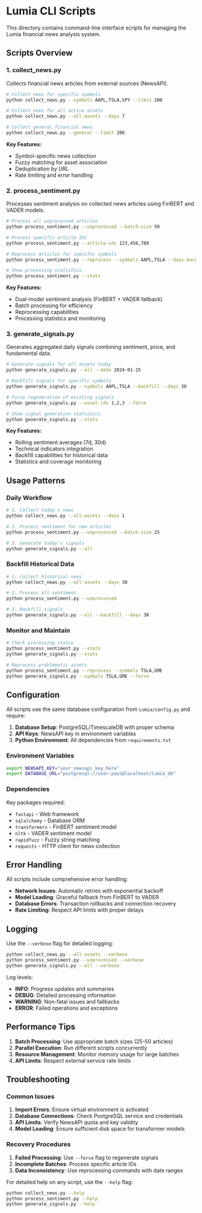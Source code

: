 # Lumia CLI Scripts

This directory contains command-line interface scripts for managing the Lumia financial news analysis system.

## Scripts Overview

### 1. collect_news.py
Collects financial news articles from external sources (NewsAPI).

```bash
# Collect news for specific symbols
python collect_news.py --symbols AAPL,TSLA,SPY --limit 100

# Collect news for all active assets
python collect_news.py --all-assets --days 7

# Collect general financial news
python collect_news.py --general --limit 200
```

**Key Features:**
- Symbol-specific news collection
- Fuzzy matching for asset association
- Deduplication by URL
- Rate limiting and error handling

### 2. process_sentiment.py
Processes sentiment analysis on collected news articles using FinBERT and VADER models.

```bash
# Process all unprocessed articles
python process_sentiment.py --unprocessed --batch-size 50

# Process specific article IDs
python process_sentiment.py --article-ids 123,456,789

# Reprocess articles for specific symbols
python process_sentiment.py --reprocess --symbols AAPL,TSLA --days-back 30

# Show processing statistics
python process_sentiment.py --stats
```

**Key Features:**
- Dual-model sentiment analysis (FinBERT + VADER fallback)
- Batch processing for efficiency
- Reprocessing capabilities
- Processing statistics and monitoring

### 3. generate_signals.py
Generates aggregated daily signals combining sentiment, price, and fundamental data.

```bash
# Generate signals for all assets today
python generate_signals.py --all --date 2024-01-15

# Backfill signals for specific symbols
python generate_signals.py --symbols AAPL,TSLA --backfill --days 30

# Force regeneration of existing signals
python generate_signals.py --asset-ids 1,2,3 --force

# Show signal generation statistics
python generate_signals.py --stats
```

**Key Features:**
- Rolling sentiment averages (7d, 30d)
- Technical indicators integration
- Backfill capabilities for historical data
- Statistics and coverage monitoring

## Usage Patterns

### Daily Workflow
```bash
# 1. Collect today's news
python collect_news.py --all-assets --days 1

# 2. Process sentiment for new articles
python process_sentiment.py --unprocessed --batch-size 25

# 3. Generate today's signals
python generate_signals.py --all
```

### Backfill Historical Data
```bash
# 1. Collect historical news
python collect_news.py --all-assets --days 30

# 2. Process all sentiment
python process_sentiment.py --unprocessed

# 3. Backfill signals
python generate_signals.py --all --backfill --days 30
```

### Monitor and Maintain
```bash
# Check processing status
python process_sentiment.py --stats
python generate_signals.py --stats

# Reprocess problematic assets
python process_sentiment.py --reprocess --symbols TSLA,GME
python generate_signals.py --symbols TSLA,GME --force
```

## Configuration

All scripts use the same database configuration from `Lumia/config.py` and require:

1. **Database Setup**: PostgreSQL/TimescaleDB with proper schema
2. **API Keys**: NewsAPI key in environment variables
3. **Python Environment**: All dependencies from `requirements.txt`

### Environment Variables
```bash
export NEWSAPI_KEY="your_newsapi_key_here"
export DATABASE_URL="postgresql://user:pass@localhost/lumia_db"
```

### Dependencies
Key packages required:
- `fastapi` - Web framework
- `sqlalchemy` - Database ORM
- `transformers` - FinBERT sentiment model
- `nltk` - VADER sentiment model
- `rapidfuzz` - Fuzzy string matching
- `requests` - HTTP client for news collection

## Error Handling

All scripts include comprehensive error handling:

- **Network Issues**: Automatic retries with exponential backoff
- **Model Loading**: Graceful fallback from FinBERT to VADER
- **Database Errors**: Transaction rollbacks and connection recovery
- **Rate Limiting**: Respect API limits with proper delays

## Logging

Use the `--verbose` flag for detailed logging:

```bash
python collect_news.py --all-assets --verbose
python process_sentiment.py --unprocessed --verbose
python generate_signals.py --all --verbose
```

Log levels:
- **INFO**: Progress updates and summaries
- **DEBUG**: Detailed processing information
- **WARNING**: Non-fatal issues and fallbacks
- **ERROR**: Failed operations and exceptions

## Performance Tips

1. **Batch Processing**: Use appropriate batch sizes (25-50 articles)
2. **Parallel Execution**: Run different scripts concurrently
3. **Resource Management**: Monitor memory usage for large batches
4. **API Limits**: Respect external service rate limits

## Troubleshooting

### Common Issues

1. **Import Errors**: Ensure virtual environment is activated
2. **Database Connections**: Check PostgreSQL service and credentials
3. **API Limits**: Verify NewsAPI quota and key validity
4. **Model Loading**: Ensure sufficient disk space for transformer models

### Recovery Procedures

1. **Failed Processing**: Use `--force` flag to regenerate signals
2. **Incomplete Batches**: Process specific article IDs
3. **Data Inconsistency**: Use reprocessing commands with date ranges

For detailed help on any script, use the `--help` flag:
```bash
python collect_news.py --help
python process_sentiment.py --help
python generate_signals.py --help
```